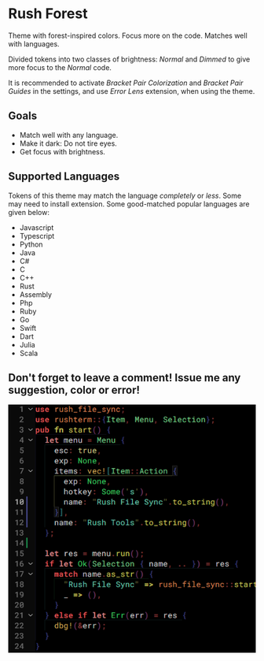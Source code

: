 # Rush Forest
Theme with forest-inspired colors. Focus more on the code. Matches well with languages.

Divided tokens into two classes of brightness: *Normal* and *Dimmed* to give more focus to the *Normal* code.

It is recommended to activate *Bracket Pair Colorization* and *Bracket Pair Guides* in the settings, and use *Error Lens* extension, when using the theme.

## Goals

- Match well with any language.
- Make it dark: Do not tire eyes.
- Get focus with brightness.

## Supported Languages

Tokens of this theme may match the language *completely* or *less*. Some may need to install extension. Some good-matched popular languages are given below:

- Javascript
- Typescript
- Python
- Java
- C#
- C
- C++
- Rust
- Assembly
- Php
- Ruby
- Go
- Swift
- Dart
- Julia
- Scala

## __Don't forget to leave a comment! Issue me any suggestion, color or error!__

![Alt text](ss.png)